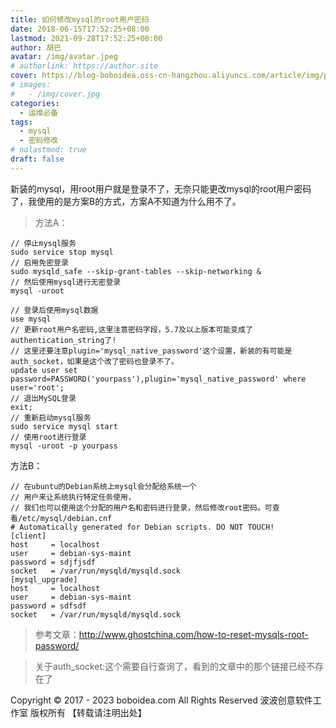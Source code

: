 ```yaml
---
title: 如何修改mysql的root用户密码
date: 2018-06-15T17:52:25+08:00
lastmod: 2021-09-28T17:52:25+08:00
author: 胡巴
avatar: /img/avatar.jpeg
# authorlink: https://author.site
cover: https://blog-boboidea.oss-cn-hangzhou.aliyuncs.com/article/img/posts/如何修改mysql的root用户密码.jpg
# images:
#   - /img/cover.jpg
categories:
  - 运维必备
tags:
  - mysql
  - 密码修改
# nolastmod: true
draft: false
---
```


新装的mysql，用root用户就是登录不了，无奈只能更改mysql的root用户密码了，我使用的是方案B的方式，方案A不知道为什么用不了。

<!--more-->

> 方法A：
```
// 停止mysql服务
sudo service stop mysql
// 启用免密登录
sudo mysqld_safe --skip-grant-tables --skip-networking &
// 然后使用mysql进行无密登录
mysql -uroot

// 登录后使用mysql数据
use mysql
// 更新root用户名密码,这里注意密码字段，5.7及以上版本可能变成了authentication_string了!
// 这里还要注意plugin='mysql_native_password'这个设置，新装的有可能是auth_socket，如果是这个改了密码也登录不了。
update user set password=PASSWORD('yourpass'),plugin='mysql_native_password' where user='root';
// 退出MySQL登录
exit;
// 重新启动mysql服务
sudo service mysql start
// 使用root进行登录
mysql -uroot -p yourpass
```

方法B：

```
// 在ubuntu的Debian系统上mysql会分配给系统一个
// 用户来让系统执行特定任务使用，
// 我们也可以使用这个分配的用户名和密码进行登录，然后修改root密码。可查看/etc/mysql/debian.cnf
# Automatically generated for Debian scripts. DO NOT TOUCH!
[client]
host     = localhost
user     = debian-sys-maint
password = sdjfjsdf
socket   = /var/run/mysqld/mysqld.sock
[mysql_upgrade]
host     = localhost
user     = debian-sys-maint
password = sdfsdf
socket   = /var/run/mysqld/mysqld.sock
```

> 参考文章：http://www.ghostchina.com/how-to-reset-mysqls-root-password/

> 关于auth_socket:这个需要自行查询了，看到的文章中的那个链接已经不存在了

<!--declare-declare-->

Copyright &copy; 2017 - 2023 boboidea.com All Rights Reserved 波波创意软件工作室 版权所有 【转载请注明出处】

